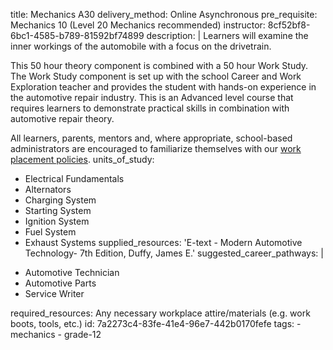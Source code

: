 title: Mechanics A30
delivery_method: Online Asynchronous
pre_requisite: Mechanics 10 (Level 20 Mechanics recommended)
instructor: 8cf52bf8-6bc1-4585-b789-81592bf74899
description: |
  Learners will examine the inner workings of the automobile with a focus on the drivetrain.
  
  This 50 hour theory component is combined with a 50 hour Work Study. The Work Study component is set up with the school Career and Work Exploration teacher and provides the student with hands-on experience in the automotive repair industry. This is an Advanced level course that requires learners to demonstrate practical skills in combination with automotive repair theory.
  
  All learners, parents, mentors and, where appropriate, school-based administrators are encouraged to familiarize themselves with our <a href="/courses/paa-work-placement">work placement policies</a>.
units_of_study:
  - Electrical Fundamentals
  - Alternators
  - Charging System
  - Starting System
  - Ignition System
  - Fuel System
  - Exhaust Systems
supplied_resources: 'E-text - Modern Automotive Technology- 7th Edition, Duffy, James E.'
suggested_career_pathways: |
  <ul>
  <li>Automotive Technician</li>
  <li>Automotive Parts</li>
  <li>Service Writer</li>
  </ul>
required_resources: Any necessary workplace attire/materials (e.g. work boots, tools, etc.)
id: 7a2273c4-83fe-41e4-96e7-442b0170fefe
tags:
  - mechanics
  - grade-12

